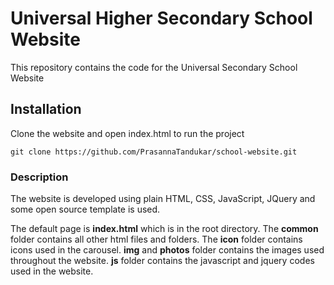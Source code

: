 # Universal Higher Secondary School Website

This repository contains the code for the Universal Secondary School Website

## Installation

Clone the website and open index.html to run the project

```
git clone https://github.com/PrasannaTandukar/school-website.git
```

### Description

The website is developed using plain HTML, CSS, JavaScript, JQuery and some open source template is used.

The default page is **index.html** which is in the root directory. The **common** folder contains all other html files and folders. The **icon** folder contains icons used in the carousel. **img** and **photos** folder contains the images used throughout the website. **js** folder contains the javascript and jquery codes used in the website.
